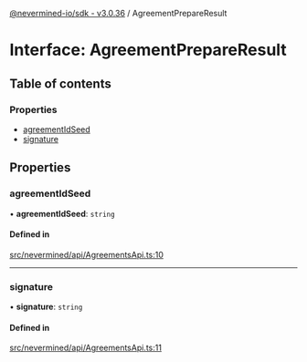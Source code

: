 [@nevermined-io/sdk - v3.0.36](../code-reference.md) / AgreementPrepareResult

# Interface: AgreementPrepareResult

## Table of contents

### Properties

- [agreementIdSeed](AgreementPrepareResult.md#agreementidseed)
- [signature](AgreementPrepareResult.md#signature)

## Properties

### agreementIdSeed

• **agreementIdSeed**: `string`

#### Defined in

[src/nevermined/api/AgreementsApi.ts:10](https://github.com/nevermined-io/sdk-js/blob/112a8a40d591ba6fa5736c0c11ad1e067b7b9663/src/nevermined/api/AgreementsApi.ts#L10)

---

### signature

• **signature**: `string`

#### Defined in

[src/nevermined/api/AgreementsApi.ts:11](https://github.com/nevermined-io/sdk-js/blob/112a8a40d591ba6fa5736c0c11ad1e067b7b9663/src/nevermined/api/AgreementsApi.ts#L11)
